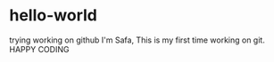 # hello-world
trying working on github
I'm Safa, This is my first time working on git.
HAPPY CODING
